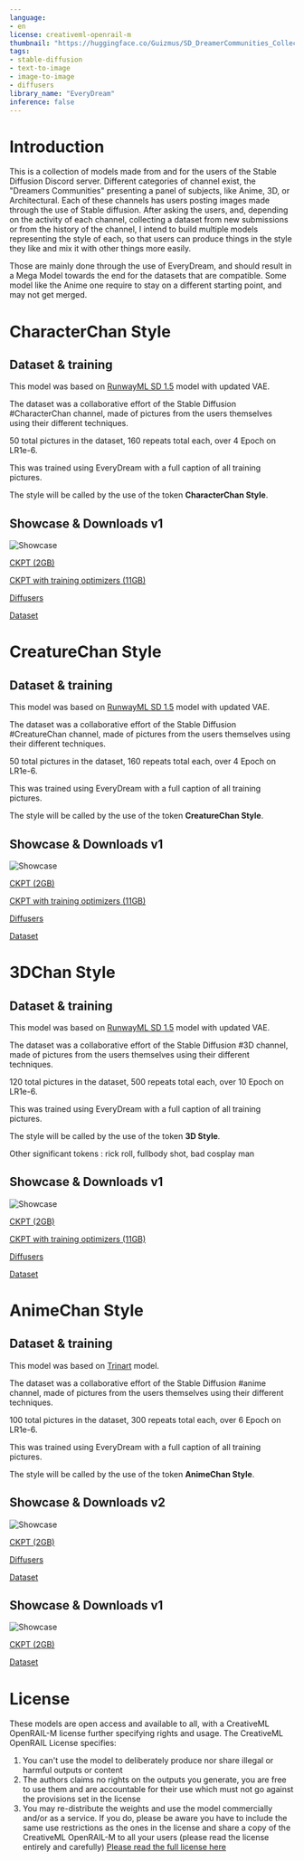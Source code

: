```yaml
---
language:
- en
license: creativeml-openrail-m
thumbnail: "https://huggingface.co/Guizmus/SD_DreamerCommunities_Collection/resolve/main/images/showcase_main.jpg"
tags:
- stable-diffusion
- text-to-image
- image-to-image
- diffusers
library_name: "EveryDream"
inference: false
---
```


# Introduction

This is a collection of models made from and for the users of the Stable Diffusion Discord server. Different categories of channel exist, the "Dreamers Communities" presenting a panel of subjects, like Anime, 3D, or Architectural. Each of these channels has users posting images made through the use of Stable diffusion. After asking the users, and, depending on the activity of each channel, collecting a dataset from new submissions or from the history of the channel, I intend to build multiple models representing the style of each, so that users can produce things in the style they like and mix it with other things more easily.

Those are mainly done through the use of EveryDream, and should result in a Mega Model towards the end for the datasets that are compatible. Some model like the Anime one require to stay on a different starting point, and may not get merged.




# CharacterChan Style


## Dataset & training

This model was based on [RunwayML SD 1.5](https://huggingface.co/runwayml/stable-diffusion-v1-5) model with updated VAE.

The dataset was a collaborative effort of the Stable Diffusion #CharacterChan channel, made of pictures from the users themselves using their different techniques.

50 total pictures in the dataset, 160 repeats total each, over 4 Epoch on LR1e-6.

This was trained using EveryDream with a full caption of all training pictures.

The style will be called by the use of the token **CharacterChan Style**.

## Showcase & Downloads v1

![Showcase](https://huggingface.co/Guizmus/SD_DreamerCommunities_Collection/resolve/main/images/showcase_CharacterChanStyle-v1.jpg)

[CKPT (2GB)](https://huggingface.co/Guizmus/SD_DreamerCommunities_Collection/resolve/main/diffusers/CharacterChan/CharacterChanStyle-v1.ckpt)

[CKPT with training optimizers (11GB)](https://huggingface.co/Guizmus/SD_DreamerCommunities_Collection/resolve/main/ckpt/CharacterChanStyle-v1_with_optimizers.ckpt)

[Diffusers](https://huggingface.co/Guizmus/SD_DreamerCommunities_Collection/tree/main/diffusers/CharacterChan)

[Dataset](https://huggingface.co/Guizmus/SD_DreamerCommunities_Collection/resolve/main/datasets/CharacterChanStyle-v1.zip)


# CreatureChan Style


## Dataset & training

This model was based on [RunwayML SD 1.5](https://huggingface.co/runwayml/stable-diffusion-v1-5) model with updated VAE.

The dataset was a collaborative effort of the Stable Diffusion #CreatureChan channel, made of pictures from the users themselves using their different techniques.

50 total pictures in the dataset, 160 repeats total each, over 4 Epoch on LR1e-6.

This was trained using EveryDream with a full caption of all training pictures.

The style will be called by the use of the token **CreatureChan Style**.

## Showcase & Downloads v1

![Showcase](https://huggingface.co/Guizmus/SD_DreamerCommunities_Collection/resolve/main/images/showcase_CreatureChanStyle-v1.jpg)

[CKPT (2GB)](https://huggingface.co/Guizmus/SD_DreamerCommunities_Collection/resolve/main/diffusers/CreatureChan/CreatureChanStyle-v1.ckpt)

[CKPT with training optimizers (11GB)](https://huggingface.co/Guizmus/SD_DreamerCommunities_Collection/resolve/main/ckpt/CreatureChanStyle-v1_with_optimizers.ckpt)

[Diffusers](https://huggingface.co/Guizmus/SD_DreamerCommunities_Collection/tree/main/diffusers/CreatureChan)

[Dataset](https://huggingface.co/Guizmus/SD_DreamerCommunities_Collection/resolve/main/datasets/CreatureChanStyle-v1.zip)




# 3DChan Style


## Dataset & training

This model was based on [RunwayML SD 1.5](https://huggingface.co/runwayml/stable-diffusion-v1-5) model with updated VAE.

The dataset was a collaborative effort of the Stable Diffusion #3D channel, made of pictures from the users themselves using their different techniques.

120 total pictures in the dataset, 500 repeats total each, over 10 Epoch on LR1e-6.

This was trained using EveryDream with a full caption of all training pictures.

The style will be called by the use of the token **3D Style**.

Other significant tokens : rick roll, fullbody shot, bad cosplay man

## Showcase & Downloads v1

![Showcase](https://huggingface.co/Guizmus/SD_DreamerCommunities_Collection/resolve/main/images/showcase_3DChanStyle-v1.jpg)

[CKPT (2GB)](https://huggingface.co/Guizmus/SD_DreamerCommunities_Collection/resolve/main/diffusers/3DStyle/3DStyle-v1.ckpt)

[CKPT with training optimizers (11GB)](https://huggingface.co/Guizmus/SD_DreamerCommunities_Collection/resolve/main/ckpt/3DStyle-v1_with_optimizers.ckpt)

[Diffusers](https://huggingface.co/Guizmus/SD_DreamerCommunities_Collection/tree/main/diffusers/3DStyle)

[Dataset](https://huggingface.co/Guizmus/SD_DreamerCommunities_Collection/resolve/main/datasets/3DChanStyle-v1.zip)




# AnimeChan Style

## Dataset & training

This model was based on [Trinart](https://huggingface.co/naclbit/trinart_stable_diffusion_v2) model.

The dataset was a collaborative effort of the Stable Diffusion #anime channel, made of pictures from the users themselves using their different techniques.

100 total pictures in the dataset, 300 repeats total each, over 6 Epoch on LR1e-6.

This was trained using EveryDream with a full caption of all training pictures.

The style will be called by the use of the token **AnimeChan Style**.

## Showcase & Downloads v2

![Showcase](https://huggingface.co/Guizmus/SD_DreamerCommunities_Collection/resolve/main/images/showcase_AnimeChan-v2.jpg)

[CKPT (2GB)](https://huggingface.co/Guizmus/SD_DreamerCommunities_Collection/resolve/main/diffusers/AnimeStyle/AnimeChanStyle-v2.ckpt)

[Diffusers](https://huggingface.co/Guizmus/SD_DreamerCommunities_Collection/tree/main/diffusers/AnimeStyle)

[Dataset](https://huggingface.co/Guizmus/SD_DreamerCommunities_Collection/resolve/main/datasets/AnimeChanStyle-v2.zip)

## Showcase & Downloads v1

![Showcase](https://huggingface.co/Guizmus/SD_DreamerCommunities_Collection/resolve/main/images/showcase_AnimeChan-v1.jpg)

[CKPT (2GB)](https://huggingface.co/Guizmus/SD_DreamerCommunities_Collection/resolve/main/ckpt/AnimeChanStyle-v1.ckpt)

[Dataset](https://huggingface.co/Guizmus/SD_DreamerCommunities_Collection/resolve/main/datasets/AnimeChanStyle-v1.zip)




# License

These models are open access and available to all, with a CreativeML OpenRAIL-M license further specifying rights and usage.
The CreativeML OpenRAIL License specifies: 

1. You can't use the model to deliberately produce nor share illegal or harmful outputs or content 
2. The authors claims no rights on the outputs you generate, you are free to use them and are accountable for their use which must not go against the provisions set in the license
3. You may re-distribute the weights and use the model commercially and/or as a service. If you do, please be aware you have to include the same use restrictions as the ones in the license and share a copy of the CreativeML OpenRAIL-M to all your users (please read the license entirely and carefully)
[Please read the full license here](https://huggingface.co/spaces/CompVis/stable-diffusion-license)
